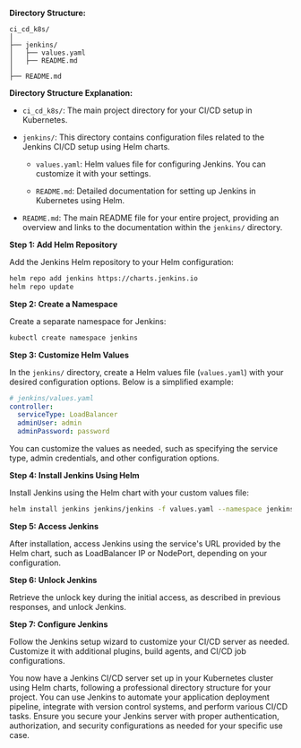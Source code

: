 
**Directory Structure:**

```
ci_cd_k8s/
│
├── jenkins/
│   ├── values.yaml
│   ├── README.md
│
├── README.md
```

**Directory Structure Explanation:**

- `ci_cd_k8s/`: The main project directory for your CI/CD setup in Kubernetes.

- `jenkins/`: This directory contains configuration files related to the Jenkins CI/CD setup using Helm charts.

  - `values.yaml`: Helm values file for configuring Jenkins. You can customize it with your settings.

  - `README.md`: Detailed documentation for setting up Jenkins in Kubernetes using Helm.

- `README.md`: The main README file for your entire project, providing an overview and links to the documentation within the `jenkins/` directory.

**Step 1: Add Helm Repository**

Add the Jenkins Helm repository to your Helm configuration:

```bash
helm repo add jenkins https://charts.jenkins.io
helm repo update
```

**Step 2: Create a Namespace**

Create a separate namespace for Jenkins:

```bash
kubectl create namespace jenkins
```

**Step 3: Customize Helm Values**

In the `jenkins/` directory, create a Helm values file (`values.yaml`) with your desired configuration options. Below is a simplified example:

```yaml
# jenkins/values.yaml
controller:
  serviceType: LoadBalancer
  adminUser: admin
  adminPassword: password
```

You can customize the values as needed, such as specifying the service type, admin credentials, and other configuration options.

**Step 4: Install Jenkins Using Helm**

Install Jenkins using the Helm chart with your custom values file:

```bash
helm install jenkins jenkins/jenkins -f values.yaml --namespace jenkins
```

**Step 5: Access Jenkins**

After installation, access Jenkins using the service's URL provided by the Helm chart, such as LoadBalancer IP or NodePort, depending on your configuration.

**Step 6: Unlock Jenkins**

Retrieve the unlock key during the initial access, as described in previous responses, and unlock Jenkins.

**Step 7: Configure Jenkins**

Follow the Jenkins setup wizard to customize your CI/CD server as needed. Customize it with additional plugins, build agents, and CI/CD job configurations.

You now have a Jenkins CI/CD server set up in your Kubernetes cluster using Helm charts, following a professional directory structure for your project. You can use Jenkins to automate your application deployment pipeline, integrate with version control systems, and perform various CI/CD tasks. Ensure you secure your Jenkins server with proper authentication, authorization, and security configurations as needed for your specific use case.